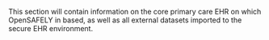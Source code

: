 This section will contain information on the core primary care EHR on which OpenSAFELY in based, as well as all external datasets imported to the secure EHR environment.